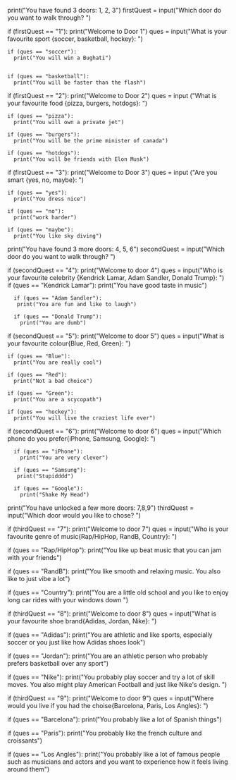 print("You have found 3 doors: 1, 2, 3")
firstQuest = input("Which door do you want to walk through? ")

if (firstQuest == "1"):
    print("Welcome to Door 1")
    ques = input("What is your favourite sport {soccer, basketball, hockey}: ")

    if (ques == "soccer"):
      print("You will win a Bughati")

  
    if (ques == "basketball"):
      print("You will be faster than the flash")


if (firstQuest == "2"):
    print("Welcome to Door 2")
    ques = input ("What is your favourite food {pizza, burgers, hotdogs}: ")

    if (ques == "pizza"):
      print("You will own a private jet")

    if (ques == "burgers"):
      print("You will be the prime minister of canada")

    if (ques == "hotdogs"):
      print("You will be friends with Elon Musk")

if (firstQuest == "3"):
    print("Welcome to Door 3")
    ques = input ("Are you smart {yes, no, maybe}: ")

    if (ques == "yes"):
      print("You dress nice")

    if (ques == "no"):
      print("work harder")

    if (ques == "maybe"):
      print("You like sky diving")

print("You have found 3 more doors: 4, 5, 6")
secondQuest = input("Which door do you want to walk through? ")

if (secondQuest == "4"):
      print("Welcome to door 4")
      ques = input("Who is your favourite celebrity {Kendrick Lamar, Adam Sandler, Donald Trump}: ")
      if (ques == "Kendrick Lamar"):
        print("You have good taste in music")

      if (ques == "Adam Sandler"):
       print("You are fun and like to laugh")

      if (ques == "Donald Trump"):
        print("You are dumb")

if (secondQuest == "5"):
    print("Welcome to door 5")
    ques = input("What is your favourite colour{Blue, Red, Green}: ")

    if (ques == "Blue"):
      print("You are really cool")

    if (ques == "Red"):
      print("Not a bad choice")

    if (ques == "Green"):
      print("You are a scycopath")

    if (ques == "hockey"):
      print("You will live the craziest life ever")

if (secondQuest == "6"):
      print("Welcome to door 6")
      ques = input("Which phone do you prefer{iPhone, Samsung, Google}: ")
    
      if (ques == "iPhone"):
        print("You are very clever")

      if (ques == "Samsung"):
       print("Stupidddd")

      if (ques == "Google"):
        print("Shake My Head")
  
print("You have unlocked a few more doors: 7,8,9")
thirdQuest = input("Which door would you like to chose? ")

if (thirdQuest == "7"):
  print("Welcome to door 7")
  ques = input("Who is your favourite genre of music{Rap/HipHop, RandB, Country}: ")

  if (ques == "Rap/HipHop"):
    print("You like up beat music that you can jam with your friends")

  if (ques == "RandB"):
    print("You like smooth and relaxing music. You also like to just vibe a lot")

  if (ques == "Country"):
    print("You are a little old school and you like to enjoy long car rides with your windows down ")

if (thirdQuest == "8"):
  print("Welcome to door 8")
  ques = input("What is your favourite shoe brand{Adidas, Jordan, Nike}: ")

  if (ques == "Adidas"):
    print("You are athletic and like sports, especially soccer or you just like how Adidas shoes look")

  if (ques == "Jordan"):
    print("You are an athletic person who probably prefers basketball over any sport")

  if (ques == "Nike"):
    print("You probably play soccer and try a lot of skill moves. You also might play American Football and just like Nike's design. ")

if (thirdQuest == "9"):
  print("Welcome to door 9")
  ques = input("Where would you live if you had the choise{Barcelona, Paris, Los Angles}: ")

  if (ques == "Barcelona"):
    print("You probably like a lot of Spanish things")

  if (ques == "Paris"):
    print("You probably like the french culture and croissants")

  if (ques == "Los Angles"):
    print("You probably like a lot of famous people such as musicians and actors and you want to experience how it feels living around them")
